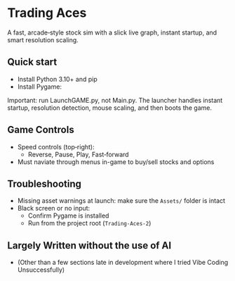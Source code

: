 # Trading Aces

A fast, arcade‑style stock sim with a slick live graph, instant startup, and smart resolution scaling.

## Quick start
- Install Python 3.10+ and pip
- Install Pygame:

Important: run LaunchGAME.py, not Main.py. The launcher handles instant startup, resolution detection, mouse scaling, and then boots the game.



## Game Controls
- Speed controls (top‑right):
  - Reverse, Pause, Play, Fast‑forward
- Must naviate through menus in-game to buy/sell stocks and options

## Troubleshooting
- Missing asset warnings at launch: make sure the `Assets/` folder is intact
- Black screen or no input:
  - Confirm Pygame is installed
  - Run from the project root (`Trading-Aces-2`)

## Largely Written without the use of AI 
- (Other than a few sections late in development where I tried Vibe Coding Unsuccessfully)
  
